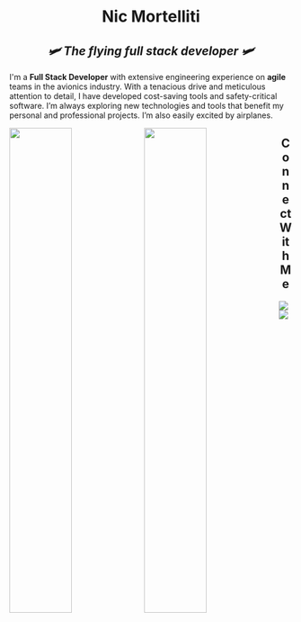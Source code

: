 <h1 align="center">Nic Mortelliti</h1>

<h2 align="center"><em>🛩️ The flying full stack developer 🛩️</em></h2>

I'm a **Full Stack Developer** with extensive engineering experience on **agile** teams in the avionics industry. With a tenacious drive and meticulous attention to detail, I have developed cost-saving tools and safety-critical software. I’m always exploring new technologies and tools that benefit my personal and professional projects. I’m also easily excited by airplanes.

<img align="left" width="47%" src="https://streak-stats.demolab.com?user=nicmortelliti&theme=tokyonight&hide_border=true&border_radius=0" />
<img align="left" width="47%" src="https://github-readme-stats.vercel.app/api/top-langs/?username=NicMortelliti&layout=compact"/>

  
<h2 align="center">Connect With Me</h2>
<a href="https://www.linkedin.com/in/nicolas-mortelliti/" target="_blank">
  <img src="https://img.shields.io/badge/linkedin-%230077B5.svg?style=for-the-badge&logo=linkedin&logoColor=white"/>
</a>

<a href="https://dev.to/nicm" target="_blank">
  <img src="https://img.shields.io/badge/dev.to-0A0A0A?style=for-the-badge&logo=dev.to&logoColor=white"/>
</a>
